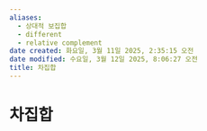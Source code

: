 ```yaml
---
aliases:
  - 상대적 보집합
  - different
  - relative complement
date created: 화요일, 3월 11일 2025, 2:35:15 오전
date modified: 수요일, 3월 12일 2025, 8:06:27 오전
title: 차집합
---
```


# 차집합
